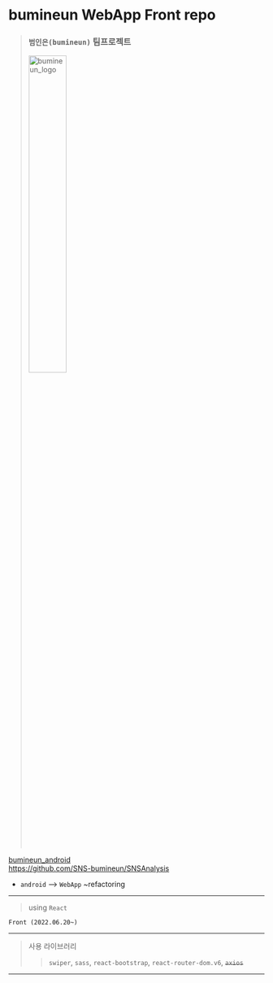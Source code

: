 # bumineun WebApp Front repo

> ### `범인은(bumineun)` 팀프로젝트
>
> <img src="/src/image/image.png" width="40%" alt="bumineun_logo" />

[bumineun_android](https://github.com/SNS-bumineun/SNSAnalysis)  
<https://github.com/SNS-bumineun/SNSAnalysis>

- `android` --> `WebApp`
  ~refactoring

---

> using `React`

    Front (2022.06.20~)

---

> 사용 라이브러리
>
> > `swiper`, `sass`, `react-bootstrap`, `react-router-dom.v6`, ~~`axios`~~

---

>
